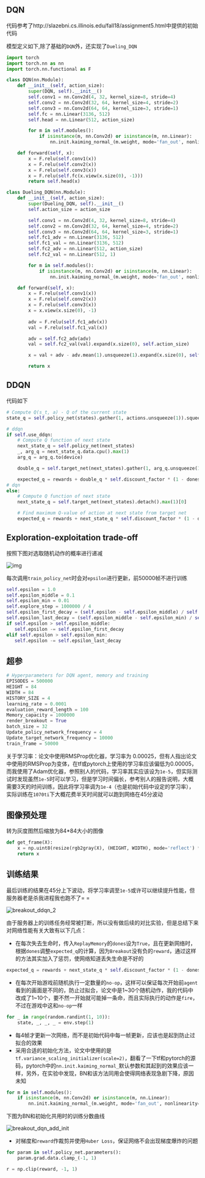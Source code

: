 ## DQN

代码参考了http://slazebni.cs.illinois.edu/fall18/assignment5.html中提供的初始代码

模型定义如下,除了基础的`DQN`外，还实现了`Dueling_DQN`

```python
import torch
import torch.nn as nn
import torch.nn.functional as F

class DQN(nn.Module):
    def __init__(self, action_size):
        super(DQN, self).__init__()
        self.conv1 = nn.Conv2d(4, 32, kernel_size=8, stride=4)
        self.conv2 = nn.Conv2d(32, 64, kernel_size=4, stride=2)
        self.conv3 = nn.Conv2d(64, 64, kernel_size=3, stride=1)
        self.fc = nn.Linear(3136, 512)
        self.head = nn.Linear(512, action_size)

        for m in self.modules():
            if isinstance(m, nn.Conv2d) or isinstance(m, nn.Linear):
                nn.init.kaiming_normal_(m.weight, mode='fan_out', nonlinearity='relu')

    def forward(self, x):
        x = F.relu(self.conv1(x))
        x = F.relu(self.conv2(x))
        x = F.relu(self.conv3(x))
        x = F.relu(self.fc(x.view(x.size(0), -1)))
        return self.head(x)

class Dueling_DQN(nn.Module):
    def __init__(self, action_size):
        super(Dueling_DQN, self).__init__()
        self.action_size = action_size

        self.conv1 = nn.Conv2d(4, 32, kernel_size=8, stride=4)
        self.conv2 = nn.Conv2d(32, 64, kernel_size=4, stride=2)
        self.conv3 = nn.Conv2d(64, 64, kernel_size=3, stride=1)
        self.fc1_adv = nn.Linear(3136, 512)
        self.fc1_val = nn.Linear(3136, 512)
        self.fc2_adv = nn.Linear(512, action_size)
        self.fc2_val = nn.Linear(512, 1)

        for m in self.modules():
            if isinstance(m, nn.Conv2d) or isinstance(m, nn.Linear):
                nn.init.kaiming_normal_(m.weight, mode='fan_out', nonlinearity='relu')

    def forward(self, x):
        x = F.relu(self.conv1(x))
        x = F.relu(self.conv2(x))
        x = F.relu(self.conv3(x))
        x = x.view(x.size(0), -1)
        
        adv = F.relu(self.fc1_adv(x))
        val = F.relu(self.fc1_val(x))

        adv = self.fc2_adv(adv)
        val = self.fc2_val(val).expand(x.size(0), self.action_size)

        x = val + adv - adv.mean(1).unsqueeze(1).expand(x.size(0), self.action_size)

        return x
```



## DDQN

代码如下

```python
# Compute Q(s_t, a) - Q of the current state
state_q = self.policy_net(states).gather(1, actions.unsqueeze(1)).squeeze(1)

# ddqn
if self.use_ddqn:
    # Compute Q function of next state
    next_state_q = self.policy_net(next_states)
    _, arg_q = next_state_q.data.cpu().max(1)
    arg_q = arg_q.to(device)

    double_q = self.target_net(next_states).gather(1, arg_q.unsqueeze(1)).squeeze(1)

    expected_q = rewards + double_q * self.discount_factor * (1 - dones)
# dqn
else:
    # Compute Q function of next state
    next_state_q = self.target_net(next_states).detach().max(1)[0]

    # Find maximum Q-value of action at next state from target net
    expected_q = rewards + next_state_q * self.discount_factor * (1 - dones)
```



## Exploration-exploitation trade-off

按照下图对选取随机动作的概率进行递减

 ![img](实验报告.assets/epsilon.png)

每次调用`train_policy_net`时会对`epsilon`进行更新，前50000帧不进行训练

 ```python
self.epsilon = 1.0  
self.epsilon_middle = 0.1
self.epsilon_min = 0.01
self.explore_step = 1000000 / 4
self.epsilon_first_decay = (self.epsilon - self.epsilon_middle) / self.explore_step
self.epsilon_last_decay = (self.epsilon_middle - self.epsilon_min) / self.explore_step
if self.epsilon > self.epsilon_middle:
    self.epsilon -= self.epsilon_first_decay
elif self.epsilon > self.epsilon_min:
    self.epsilon -= self.epsilon_last_decay
 ```



## 超参

```python
# Hyperparameters for DQN agent, memory and training
EPISODES = 500000
HEIGHT = 84
WIDTH = 84
HISTORY_SIZE = 4
learning_rate = 0.0001
evaluation_reward_length = 100
Memory_capacity = 1000000
render_breakout = True
batch_size = 32
Update_policy_network_frequency = 4
Update_target_network_frequency = 10000
train_frame = 50000
```

关于学习率：论文中使用RMSProp优化器，学习率为 0.00025，但有人指出论文中使用的RMSProp为变体，在tf或pytorch上使用的学习率应该偏低为0.00005，而我使用了Adam优化器，参照别人的代码，学习率其实应该设为`1e-5`，但实际测试时发现虽然`1e-5`时可以学习，但是学习时间偏长，参考别人的报告说明，大概需要3天的时间训练，因此将学习率调为`1e-4`（也是初始代码中设定的学习率），实际训练在`1070ti`下大概花费半天时间就可以跑到网络在45分波动

## 图像预处理

转为灰度图然后缩放为84*84大小的图像

```python
def get_frame(X):
    x = np.uint8(resize(rgb2gray(X), (HEIGHT, WIDTH), mode='reflect') * 255)
    return x
```



## 训练结果

最后训练的结果在45分上下波动，将学习率调至`1e-5`或许可以继续提升性能，但服务器老是杀我进程我也跑不了= =

![breakout_ddqn_2](实验报告.assets/breakout_ddqn_2.png)

由于服务器上的训练任务经常被打断，所以没有做后续的对比实验，但是总结下来对网络性能有关大致有以下几点：

- 在每次失去生命时，传入`ReplayMemory`的`dones`设为`True`，且在更新网络时，根据`dones`调整`expected_q`的计算，因为`Breakout`没有负的`reward`，通过这样的方法其实加入了惩罚，使网络知道丢失生命是不好的

```python
expected_q = rewards + next_state_q * self.discount_factor * (1 - dones)
```

- 在每次开始游戏前随机执行一定数量的`no-op`，这样可以保证每次开始前`agent`看到的画面是不同的，防止过拟合，论文中是1\~30个随机动作，我的代码中改成了1\~10个，要不然一开始就可能掉一条命，而且实际执行的动作是`fire`，不过在游戏中这和`no-op`一样

```python
for _ in range(random.randint(1, 10)):
    state, _, _, _ = env.step(1)
```

- 每4帧才更新一次网络，而不是初始代码中每一帧更新，应该也是起到防止过拟合的效果
- 采用合适的初始化方法，论文中使用的是`tf.variance_scaling_initializer(scale=2)`，翻看了一下tf和pytorch的源码，pytorch中的`nn.init.kaiming_normal_`默认参数和其起到的效果应该一样，另外，在实验中发现，BN和该方法同用会使得网络表现急剧下降，原因未知

```python
for m in self.modules():
    if isinstance(m, nn.Conv2d) or isinstance(m, nn.Linear):
        nn.init.kaiming_normal_(m.weight, mode='fan_out', nonlinearity='relu')
```

下图为BN和初始化共用时的训练分数曲线

![breakout_dqn_add_init](实验报告.assets/breakout_dqn_add_init.png)

- 对梯度和`reward`作裁剪并使用`Huber Loss`，保证网络不会出现梯度爆炸的问题

```python
for param in self.policy_net.parameters():
    param.grad.data.clamp_(-1, 1)
```

```python
r = np.clip(reward, -1, 1)
```



